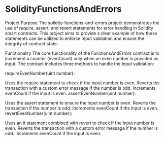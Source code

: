 # SolidityFunctionsAndErrors
Project Purpose
The solidity-functions-and-errors project demonstrates the use of require, assert, and revert statements for error handling in Solidity smart contracts. This project aims to provide a clear example of how these statements can be utilized to enforce input validation and ensure the integrity of contract state.

Functionality
The core functionality of the FunctionsAndErrors contract is to increment a counter (evenCount) only when an even number is provided as input. The contract includes three methods to handle the input validation:

requireEvenNumber(uint number):

Uses the require statement to check if the input number is even.
Reverts the transaction with a custom error message if the number is odd.
Increments evenCount if the input is even.
assertEvenNumber(uint number):

Uses the assert statement to ensure the input number is even.
Reverts the transaction if the number is odd.
Increments evenCount if the input is even.
revertEvenNumber(uint number):

Uses an if statement combined with revert to check if the input number is even.
Reverts the transaction with a custom error message if the number is odd.
Increments evenCount if the input is even.

